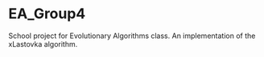 # EA_Group4
School project for Evolutionary Algorithms class.
An implementation of the xLastovka algorithm.

